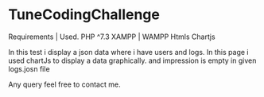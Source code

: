 # TuneCodingChallenge

Requirements | Used.
PHP ^7.3
XAMPP | WAMPP
Htmls
Chartjs

In this test i display a json data where i have users and logs. In this page i used chartJs to display a data graphically. and impression is empty in given logs.josn file

Any query feel free to contact me.
